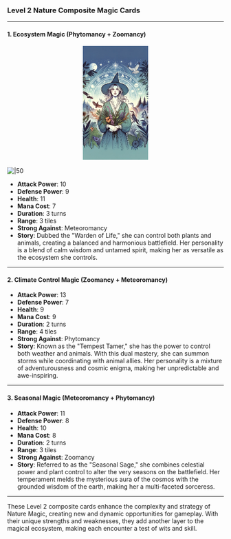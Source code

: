 ### Level 2 Nature Composite Magic Cards

---

#### 1. Ecosystem Magic (Phytomancy + Zoomancy)
<center><img src="./Warden of Life.png" width="30%"></center>

![|50](https://github.com/kjaylee/solforest.card/blob/main/Level2/b.%20Nature%20Magic/Warden%20of%20Life.png|width=10)

- **Attack Power**: 10
- **Defense Power**: 9
- **Health**: 11
- **Mana Cost**: 7
- **Duration**: 3 turns
- **Range**: 3 tiles
- **Strong Against**: Meteoromancy
- **Story**: Dubbed the "Warden of Life," she can control both plants and animals, creating a balanced and harmonious battlefield. Her personality is a blend of calm wisdom and untamed spirit, making her as versatile as the ecosystem she controls. 

---

#### 2. Climate Control Magic (Zoomancy + Meteoromancy)

- **Attack Power**: 13
- **Defense Power**: 7
- **Health**: 9
- **Mana Cost**: 9
- **Duration**: 2 turns
- **Range**: 4 tiles
- **Strong Against**: Phytomancy
- **Story**: Known as the "Tempest Tamer," she has the power to control both weather and animals. With this dual mastery, she can summon storms while coordinating with animal allies. Her personality is a mixture of adventurousness and cosmic enigma, making her unpredictable and awe-inspiring.

---

#### 3. Seasonal Magic (Meteoromancy + Phytomancy)

- **Attack Power**: 11
- **Defense Power**: 8
- **Health**: 10
- **Mana Cost**: 8
- **Duration**: 2 turns
- **Range**: 3 tiles
- **Strong Against**: Zoomancy
- **Story**: Referred to as the "Seasonal Sage," she combines celestial power and plant control to alter the very seasons on the battlefield. Her temperament melds the mysterious aura of the cosmos with the grounded wisdom of the earth, making her a multi-faceted sorceress.

---

These Level 2 composite cards enhance the complexity and strategy of Nature Magic, creating new and dynamic opportunities for gameplay. With their unique strengths and weaknesses, they add another layer to the magical ecosystem, making each encounter a test of wits and skill.
